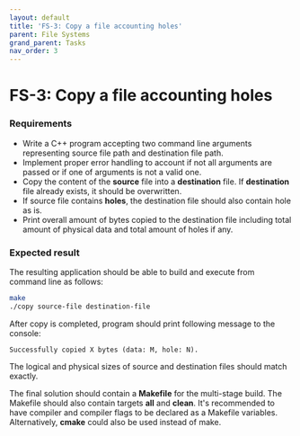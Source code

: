 ```yaml
---
layout: default
title: 'FS-3: Copy a file accounting holes'
parent: File Systems
grand_parent: Tasks
nav_order: 3
---
```


# FS-3: Copy a file accounting holes

### Requirements 

- Write a C++ program accepting two command line arguments representing source file path and destination file path. 
- Implement proper error handling to account if not all arguments are passed or if one of arguments is not a valid one. 
- Copy the content of the **source** file into a **destination** file. If **destination** file already exists, it should be overwritten.  
- If source file contains **holes**, the destination file should also contain hole as is.
- Print overall amount of bytes copied to the destination file including total amount of physical data and total amount of holes if any.

### Expected result

The resulting application should be able to build and execute from command line as follows:

```sh
make
./copy source-file destination-file
```

After copy is completed, program should print following message to the console:

```
Successfully copied X bytes (data: M, hole: N).
```

The logical and physical sizes of source and destination files should match exactly.

The final solution should contain a **Makefile** for the multi-stage build. The Makefile should also contain targets **all** and **clean**. It's recommended to have compiler and compiler flags to be declared as a Makefile variables. Alternatively, **cmake** could also be used instead of make. 
